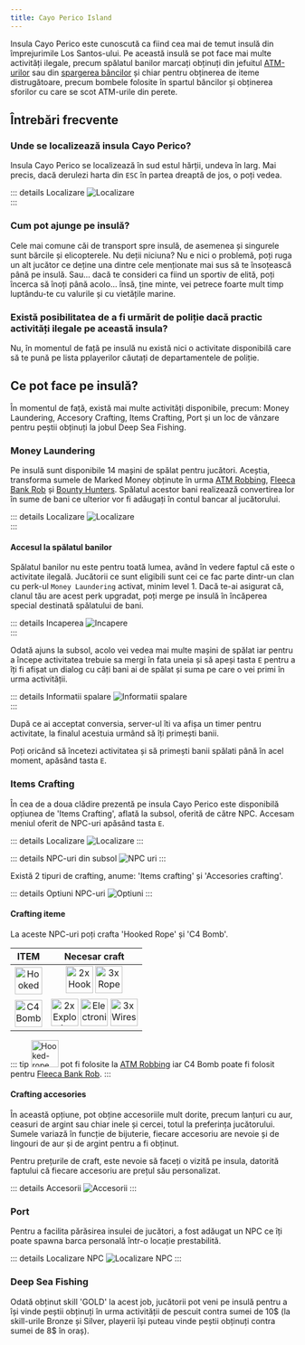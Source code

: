 ```yaml
---
title: Cayo Perico Island
---
```


Insula Cayo Perico este cunoscută ca fiind cea mai de temut insulă din împrejurimile Los Santos-ului. Pe această insulă se pot face mai multe activități ilegale, precum spălatul banilor marcați obținuți din jefuitul [ATM-urilor](./robberies/atm-robbery.md) sau din [spargerea bâncilor](./robberies/fleeca-bank-robbery.md) și chiar pentru obținerea de iteme distrugătoare, precum bombele folosite în spartul băncilor și obținerea sforilor cu care se scot ATM-urile din perete.

## Întrebări frecvente

### Unde se localizează insula Cayo Perico?

Insula Cayo Perico se localizează în sud estul hărții, undeva în larg. Mai precis, dacă derulezi harta din `ESC` în partea dreaptă de jos, o poți vedea.

::: details Localizare
 <Image src="https://i.imgur.com/3XX88Kg.png" alt="Localizare" />  
:::

### Cum pot ajunge pe insulă?

Cele mai comune căi de transport spre insulă, de asemenea și singurele sunt bărcile și elicopterele. Nu deții niciuna? Nu e nici o problemă, poți ruga un alt jucător ce deține una dintre cele menționate mai sus să te însoțească până pe insulă. Sau... dacă te consideri ca fiind un sportiv de elită, poți încerca să înoți până acolo... însă, ține minte, vei petrece foarte mult timp luptându-te cu valurile și cu vietățile marine.

### Există posibilitatea de a fi urmărit de poliție dacă practic activități ilegale pe această insula?

Nu, în momentul de față pe insulă nu există nici o activitate disponibilă care să te pună pe lista pplayerilor căutați de departamentele de poliție.

## Ce pot face pe insulă?

În momentul de față, există mai multe activități disponibile, precum: Money Laundering, Accesory Crafting, Items Crafting, Port și un loc de vânzare pentru peștii obținuți la jobul Deep Sea Fishing.

### Money Laundering

Pe insulă sunt disponibile 14 mașini de spălat pentru jucători. Aceștia, transforma sumele de Marked Money obținute în urma [ATM Robbing](./robberies/atm-robbery.md), [Fleeca Bank Rob](./robberies/fleeca-bank-robbery.md) și [Bounty Hunters](../events/bounty-hunters.md). Spălatul acestor bani realizează convertirea lor în sume de bani ce ulterior vor fi adăugați în contul bancar al jucătorului.

::: details Localizare
<Image src="https://i.imgur.com/HIaELoY.png" alt="Localizare" />  
:::

#### Accesul la spălatul banilor

Spălatul banilor nu este pentru toată lumea, având în vedere faptul că este o activitate ilegală. Jucătorii ce sunt eligibili sunt cei ce fac parte dintr-un clan cu perk-ul `Money Laundering` activat, minim level 1. Dacă te-ai asigurat că, clanul tău are acest perk upgradat, poți merge pe insulă în încăperea special destinată spălatului de bani. 

::: details Incaperea
<Image src="https://i.imgur.com/kzEMHO0.png" alt="Incapere" />  
:::

Odată ajuns la subsol, acolo vei vedea mai multe mașini de spălat iar pentru a începe activitatea trebuie sa mergi în fata uneia și să apeși tasta `E` pentru a îți fi afișat un dialog cu câți bani ai de spălat și suma pe care o vei primi în urma activității.

::: details Informatii spalare
<Image src="https://i.imgur.com/DkBEPwL.png" alt="Informatii spalare" />  
:::

După ce ai acceptat conversia, server-ul îti va afișa un timer pentru activitate, la finalul acestuia urmând să îți primești banii.

Poți oricând să încetezi activitatea și să primești banii spălati până în acel moment, apăsând tasta `E`.

### Items Crafting
În cea de a doua clădire prezentă pe insula Cayo Perico este disponibilă opțiunea de 'Items Crafting', aflată la subsol, oferită de către NPC. Accesam meniul oferit de NPC-uri apăsând tasta `E`.

::: details Localizare
<Image src="https://i.imgur.com/gr5Ip2k.png" alt="Localizare" /> 
:::

::: details NPC-uri din subsol
<Image src="https://i.imgur.com/zgwsxfd.png" alt="NPC uri" /> 
:::

Există 2 tipuri de crafting, anume: 'Items crafting' și 'Accesories crafting'.

::: details Optiuni NPC-uri
<Image src="https://i.imgur.com/MEEQz1u.png" alt="Optiuni" /> 
:::

#### Crafting iteme

La aceste NPC-uri poți crafta 'Hooked Rope' și 'C4 Bomb'.

| ITEM   | Necesar craft | 
| :-----------: | :-----------: |
| <Image src="https://i.imgur.com/OQ1GppJ.png" alt="Hooked-rope" width="48" label="Hooked Rope" />  |  <Image src="https://i.imgur.com/UXt9NNT.png" alt="2x Hook" width="48" label="Hook" /> <Image src="https://i.imgur.com/GarEQ1P.png" alt="3x Rope" width="48" label="Rope" /> |
| <Image src="https://i.imgur.com/5mitctQ.png" alt="C4 Bomb" width="48" label="C4 Bomb" /> | <Image src="https://i.imgur.com/BijpevO.png" alt="2x Explosive" width="48" label="2x Explosive" /> <Image src="https://i.imgur.com/hMMK1SU.png" alt="Electronic keyboard" width="48" label="1x Electronic keyboard" /> <Image src="https://i.imgur.com/C6Pj7yU.png" alt="3x Wires" width="48" label="Wires" /> | 

::: tip
<Image src="https://i.imgur.com/OQ1GppJ.png" alt="Hooked-rope" width="48" label="Hooked Rope" /> pot fi folosite la [ATM Robbing](./robberies/atm-robbery.md) iar C4 Bomb poate fi folosit pentru [Fleeca Bank Rob](./robberies/fleeca-bank-robbery.md).
:::

#### Crafting accesories

În această opțiune, pot obține accesoriile mult dorite, precum lanțuri cu aur, ceasuri de argint sau chiar inele și cercei, totul la preferința jucătorului. Sumele variază în funcție de bijuterie, fiecare accesoriu are nevoie și de lingouri de aur și de argint pentru a fi obținut.

Pentru prețurile de craft, este nevoie să faceți o vizită pe insula, datorită faptului că fiecare accesoriu are prețul său personalizat.

::: details Accesorii
<Image src="https://i.imgur.com/UnwX5Un.png" alt="Accesorii" />
:::

### Port

Pentru a facilita părăsirea insulei de jucători, a fost adăugat un NPC ce îți poate spawna barca personală într-o locație prestabilită. 

::: details Localizare NPC
<Image src="https://i.imgur.com/3w4wfUo.png" alt="Localizare NPC" />
:::

### Deep Sea Fishing

Odată obținut skill 'GOLD' la acest job, jucătorii pot veni pe insulă pentru a își vinde peștii obținuți în urma activității de pescuit contra sumei de 10$ (la skill-urile Bronze și Silver, playerii își puteau vinde peștii obținuți contra sumei de 8$ în oraș).
